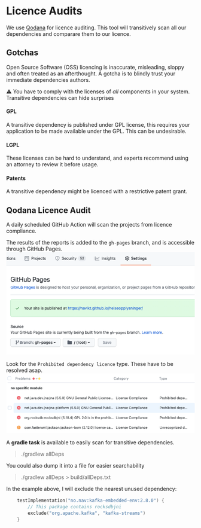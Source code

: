 # Licence Audits
We use [Qodana](https://www.jetbrains.com/qodana/) for licence auditing. This tool will transitively scan all our
dependencies and comparare them to our licence.

## Gotchas
Open Source Software (OSS) licencing is inaccurate, misleading, sloppy and often treated as an afterthought.
A gotcha is to blindly trust your immediate dependencies authors.

⚠️ You have to comply with the licenses of _all_ components in your system. Transitive dependencies can hide surprises
#### GPL
A transitive dependency is published under GPL license, this requires your application
to be made available under the GPL. This can be undesirable.

#### LGPL
These licenses can be hard to understand, and experts recommend using an attorney to review
it before usage. 

#### Patents
A transitive dependency might be licenced with a restrictive patent grant.

## Qodana Licence Audit
A daily scheduled GitHub Action will scan the projects from licence compliance.

The results of the reports is added to the `gh-pages` branch, and is accessible through
GitHub Pages.  
![gh-pages.png](../images/gh-pages.png)

Look for the `Prohibited dependency licence` type. These have to be resolved asap.
![qodana-licence-audit.png](../images/qodana-licence-audit.png)

A __gradle task__ is available to easily scan for transitive dependencies.
> ./gradlew allDeps

You could also dump it into a file for easier searchability
> ./gradlew allDeps > build/allDeps.txt

In the example above, I will exclude the nearest unused dependency:
```kotlin
    testImplementation("no.nav:kafka-embedded-env:2.8.0") {
        // This package contains rocksdbjni
        exclude("org.apache.kafka", "kafka-streams")
    }
```

